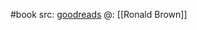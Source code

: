 #book 
src: [goodreads](https://www.goodreads.com/book/show/6096912-topology-and-groupoids) 
@: [[Ronald Brown]]
